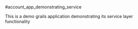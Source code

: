 #account_app_demonstrating_service

This is a demo grails application demonstrating its service layer functionality